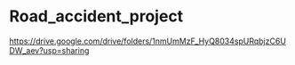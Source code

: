 # Road_accident_project

https://drive.google.com/drive/folders/1nmUmMzF_HyQ8034spURqbjzC6UDW_aev?usp=sharing


